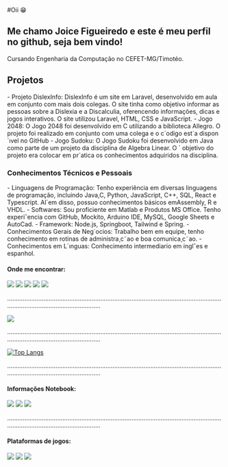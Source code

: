 #Oii :grin:

<h2> Me chamo Joice Figueiredo e este é meu perfil no github, seja bem vindo! </h2>
<p> Cursando Engenharia da Computação no CEFET-MG/Timotéo. <p>
<h2>
Projetos
</h2>
- Projeto DislexInfo: DislexInfo é um site em Laravel, desenvolvido em aula em conjunto com mais dois colegas. O site tinha como objetivo informar as pessoas sobre a Dislexia e a Discalculia, oferencendo informações, dicas e jogos interativos. O site utilizou Laravel, HTML, CSS e JavaScript.
- Jogo 2048: O Jogo 2048 foi desenvolvido em C utilizando a biblioteca Allegro. O projeto foi realizado em conjunto com uma colega e o c´odigo est´a dispon´ıvel no GitHub
- Jogo Sudoku: O Jogo Sudoku foi desenvolvido em Java como parte de um projeto da disciplina de Algebra Linear. O ´
objetivo do projeto era colocar em pr´atica os conhecimentos adquiridos na disciplina.

<h3> Conhecimentos Técnicos e Pessoais</h3>
-  Linguagens de Programação: Tenho experiência em diversas linguagens de programação, incluindo Java,C, Python, JavaScript, C++, SQL, React e Typescript. Al´em disso, possuo conhecimentos básicos emAssembly, R e VHDL.
-  Softwares: Sou proficiente em Matlab e Produtos MS Office. Tenho experiˆencia com GitHub, Mockito, Arduino IDE, MySQL, Google Sheets e AutoCad.
-  Framework: Node.js, Springboot, Tailwind e Spring.
-  Conhecimentos Gerais de Neg´ocios: Trabalho bem em equipe, tenho conhecimento em rotinas de administra¸c˜ao e boa comunica¸c˜ao.
-  Conhecimentos em L´ınguas: Conhecimento intermediario em inglˆes e espanhol.
<h4>Onde me encontrar: </h4>
</p>

[<img src="https://img.shields.io/badge/twitter-%231DA1F2.svg?&style=for-the-badge&logo=twitter&logoColor=white" />](https://twitter.com/JoyFigueired) [<img src="https://img.shields.io/badge/linkedin-%230077B5.svg?&style=for-the-badge&logo=linkedin&logoColor=white" />](https://www.linkedin.com/in/joice-barros-de-figueiredo-081728214/) [<img src = "https://img.shields.io/badge/instagram-%23E4405F.svg?&style=for-the-badge&logo=instagram&logoColor=white">](https://www.instagram.com/joyfigueired/) [<img src = "https://img.shields.io/badge/facebook-%231877F2.svg?&style=for-the-badge&logo=facebook&logoColor=white">](https://www.facebook.com/JoyFigueired/)
<img src = "https://img.shields.io/badge/joicebfigueiredo@gmail.com-D14836?style=for-the-badge&logo=gmail&logoColor=white">

<p> ..................................................................................................................................................................................</p> 

<a href="https://github.com/JoyFigueiredo">
  <img align="center" src="https://github-readme-stats.vercel.app/api?username=JoyFigueiredo&theme=jolly&show_icons=true" />
</a>

<p> ..................................................................................................................................................................................</p>

[![Top Langs](https://github-readme-stats.vercel.app/api/top-langs/?username=JoyFigueiredo&layout=compact)](https://github.com/JoyFigueiredo)

<p> ..................................................................................................................................................................................</p>

<p>
<h4> Informações Notebook: </h4>
</p>
 
[<img src="https://img.shields.io/badge/NVIDIA-MX110-76B900?style=for-the-badge&logo=nvidia&logoColor=white" />]()  [<img src="https://img.shields.io/badge/Intel-Core_i5_8th-0071C5?style=for-the-badge&logo=intel&logoColor=white" />]()  [<img src="https://img.shields.io/badge/Windows-11_Home_SL-0078D6?style=for-the-badge&logo=windows&logoColor=white" />]()

<p> ..................................................................................................................................................................................</p>

<p>
<h4>Plataformas de jogos: </h4>
</p>

[<img src="https://img.shields.io/badge/Steam-000000?style=for-the-badge&logo=steam&logoColor=white" />](https://steamcommunity.com/id/JoyFigueiredo) [<img src="https://img.shields.io/badge/Xbox-107C10?style=for-the-badge&logo=xbox&logoColor=white" />](https://account.xbox.com/pt-BR/Profile?xr=mebarnav) [<img src="https://img.shields.io/badge/Twitch-9146FF?style=for-the-badge&logo=twitch&logoColor=white" />](https://www.twitch.tv/digdigj0y)

